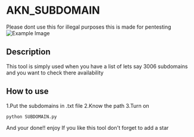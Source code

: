 # AKN_SUBDOMAIN
Please dont use this for illegal purposes this is made for pentesting
![Example Image](https://i.imgur.com/Lvbwz9m.png)
## Description
This tool is simply used when you have a list of lets say 3006 subdomains and you want to check there availability
## How to use
1.Put the subdomains in .txt file
2.Know the path
3.Turn on
<pre><code>python SUBDOMAIN.py</code></pre>
And your done!! enjoy
If you like this tool don't forget to add a star
